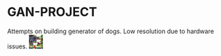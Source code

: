 # GAN-PROJECT
Attempts on building generator of dogs. Low resolution due to hardware issues.
![1000 iterations](generated_dog1000.png)


